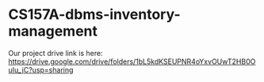 # CS157A-dbms-inventory-management

Our project drive link is here: https://drive.google.com/drive/folders/1bL5kdKSEUPNR4oYxvOUwT2HB0OuIu_jC?usp=sharing
